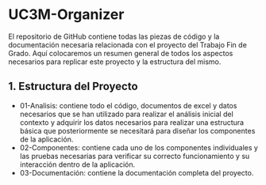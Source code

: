 # UC3M-Organizer

El repositorio de GitHub contiene todas las piezas de código y la documentación necesaria relacionada con el proyecto del Trabajo Fin de Grado. Aquí colocaremos un resumen general de todos los aspectos necesarios para replicar este proyecto y la estructura del mismo.

## 1. Estructura del Proyecto
- 01-Analisis: contiene todo el código, documentos de excel y datos necesarios que se han utilizado para realizar el análisis inicial del contexto y adquirir los datos necesarios para realizar una estructura básica que posteriormente se necesitará para diseñar los componentes de la aplicación.
- 02-Componentes: contiene cada uno de los componentes individuales y las pruebas necesarias para verificar su correcto funcionamiento y su interacción dentro de la aplicación.
- 03-Documentación: contiene la documentación completa del proyecto.